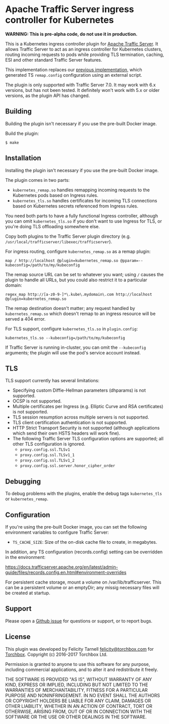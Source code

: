 Apache Traffic Server ingress controller for Kubernetes
=======================================================

**WARNING: This is pre-alpha code, do not use it in production.**

This is a Kubernetes ingress controller plugin for
[Apache Traffic Server](https://trafficserver.apache.org/).  It allows Traffic
Server to act as an ingress controller for Kubernetes clusters, routing incoming
requests to pods while providing TLS termination, caching, ESI and other standard
Traffic Server features.

This implementation replaces our [previous implementation](https://github.com/torchbox/trafficserver-ingress-controller),
which generated TS `remap.config` configuration using an external script.

The plugin is only supported with Traffic Server 7.0.  It may work with 6.x
versions, but has not been tested.  It definitely won't work with 5.x or older
versions, as the plugin API has changed.

Building
--------

Building the plugin isn't necessary if you use the pre-built Docker image.

Build the plugin:

```
$ make
```

Installation
------------

Installing the plugin isn't necessary if you use the pre-built Docker image.

The plugin comes in two parts:

* `kubernetes_remap.so` handles remapping incoming requests to the Kubernetes
  pods based on Ingress rules.
* `kubernetes_tls.so` handles certificates for incoming TLS connections based
  on Kubernetes secrets referenced from Ingress rules.

You need both parts to have a fully functional Ingress controller, although you
can omit `kubernetes_tls.so` if you don't want to use Ingress for TLS, or you're
doing TLS offloading somewhere else.

Copy both plugins to the Traffic Server plugin directory (e.g.
`/usr/local/trafficserver/libexec/trafficserver`).

For ingress routing, configure `kubernetes_remap.so` as a remap plugin:

```
map / http://localhost @plugin=kubernetes_remap.so @pparam=--kubeconfig=/path/to/my/kubeconfig
```

The remap source URL can be set to whatever you want; using `/` causes the plugin
to handle all URLs, but you could also restrict it to a particular domain:

```
regex_map http://[a-z0-9-]*\.kube\.mydomain\.com http://localhost @plugin=kubernetes_remap.so
```

The remap destination doesn't matter; any request handled by `kubernetes_remap.so`
which doesn't remap to an ingress resource will be served a 404 error.

For TLS support, configure `kubernetes_tls.so` in `plugin.config`:

```
kubernetes_tls.so --kubeconfig=/path/to/my/kubeconfig
```

If Traffic Server is running in-cluster, you can omit the `--kubeconfig`
arguments; the plugin will use the pod's service account instead.

TLS
---

TLS support currently has several limitations:

* Specifying custom Diffie-Hellman parameters (dhparams) is not supported.
* OCSP is not supported.
* Multiple certificates per Ingress (e.g. Elliptic Curve and RSA certificates)
  is not supported.
* TLS session resumption across multiple servers is not supported.
* TLS client certification authentication is not supported.
* HTTP Strict Transport Security is not supported (although applications which
  send their own HSTS headers will work fine).
* The following Traffic Server TLS configuration options are supported; all
  other TLS configuration is ignored.
    * `proxy.config.ssl.TLSv1`
    * `proxy.config.ssl.TLSv1_1`
    * `proxy.config.ssl.TLSv1_2`
    * `proxy.config.ssl.server.honor_cipher_order`

Debugging
---------

To debug problems with the plugins, enable the debug tags `kubernetes_tls` or
`kubernetes_remap`.

Configuration
-------------

If you're using the pre-built Docker image, you can set the following environment
variables to configure Traffic Server:

* `TS_CACHE_SIZE`: Size of the on-disk cache file to create, in megabytes.

In addition, any TS configuration (records.config) setting can be
overridden in the environment:

https://docs.trafficserver.apache.org/en/latest/admin-guide/files/records.config.en.html#environment-overrides

For persistent cache storage, mount a volume on /var/lib/trafficserver.
This can be a persistent volume or an emptyDir; any missig necessary files will
be created at startup.

Support
-------

Please open a [Github issue](https://github.com/torchbox/k8s-ts-ingress/issues)
for questions or support, or to report bugs.


License
-------

This plugin was developed by Felicity Tarnell <felicity@torchbox.com> for
[Torchbox](https://torchbox.com).  Copyright (c) 2016-2017 Torchbox Ltd.

Permission is granted to anyone to use this software for any purpose,
including commercial applications, and to alter it and redistribute it
freely.

THE SOFTWARE IS PROVIDED "AS IS", WITHOUT WARRANTY OF ANY KIND, EXPRESS OR
IMPLIED, INCLUDING BUT NOT LIMITED TO THE WARRANTIES OF MERCHANTABILITY, FITNESS
FOR A PARTICULAR PURPOSE AND NONINFRINGEMENT.  IN NO EVENT SHALL THE AUTHORS OR
COPYRIGHT HOLDERS BE LIABLE FOR ANY CLAIM, DAMAGES OR OTHER LIABILITY, WHETHER
IN AN ACTION OF CONTRACT, TORT OR OTHERWISE, ARISING FROM, OUT OF OR IN
CONNECTION WITH THE SOFTWARE OR THE USE OR OTHER DEALINGS IN THE SOFTWARE.
